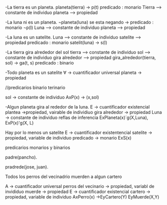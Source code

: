 -La tierra es un planeta. 
planeta(tierra) -> p(t) predicado : monario
Tierra --> constante de individuo
planeta --> propiedad

-La luna ni es un planeta. 
¬planeta(luna) se esta negando -> predicado : monario
¬p(l)
Luna --> constante de individuo
planeta --> propiedad

-La luna es un satelite.
Luna --> constante de individuo
satelite --> propiedad
predicado : monario
satelit(luna) -> s(l)

-La tierra gira alrededor del sol
tierra --> constante de individuo
sol --> constante de individuo
gira alrededor --> propiedad
gira_alrededor(tierra, sol) -> ga(t, s)
predicado : binario

-Todo planeta es un satelite
∀ -> cuantificador universal
planeta -> propiedad

//predicarios binario terinario

sol -> constante de individuo 
AxP(x) -> (x,sol)

-Algun planeta gira al rededor de la luna.
E -> cuantificador existencial 
plantea ->propiedad, vairable de individiuo 
gira alrededor -> propiedad
Luna -> constante de individuo
reflas de inferencia
ExPlaneta(x)´g(X,Luna), ExP(x)'g(X, L)

Hay por lo menos un satelite 
E -> cuantificador existentencial
satelite -> propiedad, variable de individuo
predicado -> monario 
ExS(x)



predicarios monarios y binarios

padre(pancho).

pradrede(jose, juan).



Todos los perros del vecinadrio muerden a algun cartero

A -> cuantificador universal
perros del vecinario -> propiedad, variabl de invididuo
muerde -> propiedad
E -> cuantificador existencial
cartero -> propiedad, variable de individuo
AxPerro(x) ->EyCartero(Y) EyMuerde(X,Y)